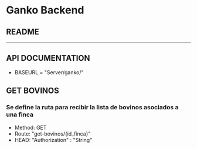 # Ganko Backend
## README
 
-------------------
## API DOCUMENTATION

* BASEURL = "Server/ganko/"

## GET BOVINOS
### Se define la ruta para recibir la lista de bovinos asociados a una finca
* Method: GET
* Route: "get-bovinos/{id_finca}"
* HEAD: "Authorization" : "String"